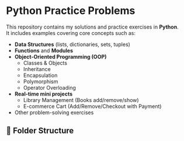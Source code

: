 # Python Practice Problems

This repository contains my solutions and practice exercises in **Python**.  
It includes examples covering core concepts such as:

- **Data Structures** (lists, dictionaries, sets, tuples)
- **Functions** and **Modules**
- **Object-Oriented Programming (OOP)**
  - Classes & Objects
  - Inheritance
  - Encapsulation
  - Polymorphism
  - Operator Overloading
- **Real-time mini projects**
  - Library Management (Books add/remove/show)
  - E-commerce Cart (Add/Remove/Checkout with Payment)
- Other problem-solving exercises

## 📂 Folder Structure
